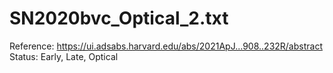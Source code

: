 # SN2020bvc_Optical_2.txt

Reference: https://ui.adsabs.harvard.edu/abs/2021ApJ...908..232R/abstract
Status: Early, Late, Optical